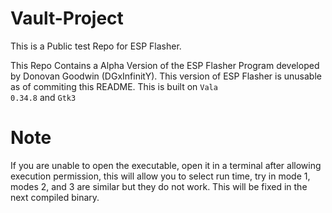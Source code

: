 # Vault-Project
This is a Public test Repo for ESP Flasher.

This Repo Contains a Alpha Version of the ESP Flasher Program developed by Donovan Goodwin (DGxInfinitY).
This version of ESP Flasher is unusable as of commiting this README.
This is built on
<code>Vala 0.34.8</code>
and
<code>Gtk3</code>

# Note
If you are unable to open the executable, open it in a terminal after allowing execution permission, this will allow you to select run time, try in mode 1, modes 2, and 3 are similar but they do not work. This will be fixed in the next compiled binary.
